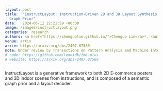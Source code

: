 ```yaml
---
layout: post
title:  "InstructLayout: Instruction-Driven 2D and 3D Layout Synthesis with Semantic
  Graph Prior"
date:   2024-06-12 22:21:59 +00:00
image: /images/instructlayout.png
categories: research
authors: <a href="https://chenguolin.github.io/">Chenguo Lin</a>*, <author>Yuchen Lin</author>*, <a href="https://paulpanwang.github.io/">Panwang Pan</a>, <a href="https://scholar.google.com/citations?user=oPV20eMAAAAJ">Xuanyang Zhang</a>, <a href="http://www.muyadong.com/">Yadong Mu</a>
venue: arXiv
arxiv: https://arxiv.org/abs/2407.07580
note: Under review by Transactions on Pattern Analysis and Machine Intelligence <strong>(T-PAMI)</strong>
# code: https://github.com/leonidk/fmb-plus
# website: https://arxiv.org/abs/2407.07580
---
```

InstructLayout is a generative framework to both 2D E-commerce posters and 3D indoor scenes from instructions, and is composed of a semantic graph prior and a layout decoder.